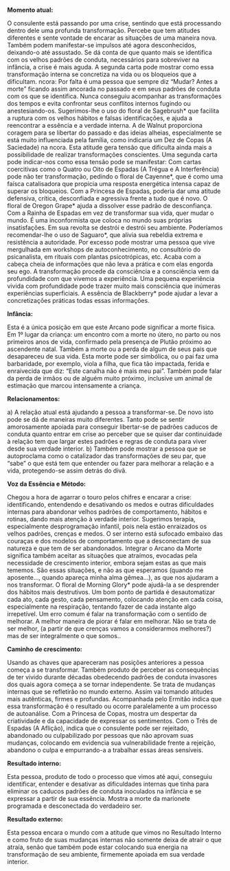  **Momento atual:**

 O consulente está passando por uma crise, sentindo que está processando dentro dele uma profunda transformação. Percebe que tem atitudes diferentes e sente vontade de encarar as situações de uma maneira nova. Também podem manifestar-se impulsos até agora desconhecidos, deixando-o até assustado. Se dá conta de que quanto mais se identifica com os velhos padrões de conduta, necessários para sobreviver na infância, a crise é mais aguda. A segunda carta pode mostrar como essa transformação interna se concretiza na vida ou os bloqueios que a dificultam.  ncora: Por falta é uma pessoa que sempre diz “Mudar? Antes a morte” ficando assim ancorada no passado e em seus padrões de conduta com os que se identifica. Nunca conseguiu acompanhar as transformações dos tempos e evita confrontar seus conflitos internos fugindo ou anestesiando-os. Sugerimos-lhe o uso do floral de Sagebrush* que facilita a ruptura com os velhos hábitos e falsas identificações, e ajuda a reencontrar a essência e a verdade interna. A de Walnut proporciona coragem para se libertar do passado e das ideias alheias, especialmente se está muito influenciada pela família, como indicaria um Dez de Copas (A Saciedade) na  ncora. Esta atitude gera tensão que dificulta ainda mais a possibilidade de realizar transformações conscientes. Uma segunda carta pode indicar-nos como essa tensão pode se manifestar: Com cartas coercitivas como o Quatro ou Oito de Espadas (A Trégua e A Interferência) pode não ter transformação, pedindo o floral de Cayenne*, que é como uma faísca catalisadora que propicia uma resposta energética intensa capaz de superar os bloqueios. Com a Princesa de Espadas, poderia dar uma atitude defensiva, crítica, desconfiada e agressiva frente a tudo que é novo. O floral de Oregon Grape* ajuda a dissolver esse padrão de desconfiança. Com a Rainha de Espadas em vez de transformar sua vida, quer mudar o mundo. É uma inconformista que coloca no mundo suas próprias insatisfações. Em sua revolta se destrói e destrói seu ambiente. Poderíamos recomendar-lhe o uso de Saguaro*, que alivia sua rebeldia extrema e resistência a autoridade. Por excesso pode mostrar uma pessoa que vive mergulhada em workshops de autoconhecimento, no consultório do psicanalista, em rituais com plantas psicotrópicas, etc. Acaba com a cabeça cheia de informações que não leva a prática e com elas engorda seu ego. A transformação procede da consciência e a consciência vem da profundidade com que vivemos a experiência. Uma pequena experiência vivida com profundidade pode trazer muito mais consciência que inúmeras experiências superficiais. A essência de Blackberry* pode ajudar a levar a concretizações práticas todas essas informações. 


**Infância:**

 Esta é a única posição em que este Arcano pode significar a morte física. Em 1º lugar da criança: um encontro com a morte no útero, no parto ou nos primeiros anos de vida, confirmado pela presença de Plutão próximo ao ascendente natal. Também a morte ou a perda de algum de seus pais que desapareceu de sua vida. Esta morte pode ser simbólica, ou o pai faz uma barbaridade, por exemplo, viola a filha, que fica tão impactada, ferida e enraivecida que diz: “Este canalha não é mais meu pai”. Também pode falar da perda de irmãos ou de alguém muito próximo, inclusive um animal de estimação que marcou intensamente a criança. 


**Relacionamentos:**

 a) A relação atual está ajudando a pessoa a transformar-se. De novo isto pode se dá de maneiras muito diferentes. Tanto pode se sentir amorosamente apoiada para conseguir libertar-se de padrões caducos de conduta quanto entrar em crise ao perceber que se quiser dar continuidade à relação tem que largar estes padrões e regras de conduta para viver desde sua verdade interior. b) Também pode mostrar a pessoa que se autoproclama como o catalizador das transformações de seu par, que “sabe” o que está tem que entender ou fazer para melhorar a relação e a vida, protegendo-se assim detrás do divã. 


**Voz da Essência e Método:**

 Chegou a hora de agarrar o touro pelos chifres e encarar a crise: identificando, entendendo e desativando os medos e outras dificuldades internas para abandonar velhos padrões de comportamento, hábitos e rotinas, dando mais atenção à verdade interior. Sugerimos terapia, especialmente desprogramação infantil, pois nela estão enraizados os velhos padrões, crenças e medos. O ser interno está sufocado embaixo das couraças e dos modelos de comportamento que a desconectam de sua natureza e que tem de ser abandonados. Integrar o Arcano da Morte significa também aceitar as situações que atraímos, evocadas pela necessidade de crescimento interior, embora sejam estas as que mais tememos. São essas situações, e não as que esperamos (quando me aposente…, quando apareça minha alma gêmea…), as que nos ajudaram a nos transformar. O floral de Morning Glory* pode ajudá-la a se desprender dos hábitos mais destrutivos. Um bom ponto de partida é desautomatizar cada ato, cada gesto, cada pensamento, colocando atenção em cada coisa, especialmente na respiração, tentando fazer de cada instante algo irrepetível. Um erro comum é falar na transformação com o sentido de melhorar. A melhor maneira de piorar é falar em melhorar. Não se trata de ser melhor, (a partir de que crenças vamos a considerarmos melhores?) mas de ser integralmente o que somos.. 


**Caminho de crescimento:**

 Usando as chaves que apareceram nas posições anteriores a pessoa começa a se transformar. Também produto de perceber as consequências de ter vivido durante décadas obedecendo padrões de conduta invasores dos quais agora começa a se tornar independente. Se trata de mudanças internas que se refletirão no mundo externo. Assim vai tomando atitudes mais autênticas, firmes e profundas. Acompanhada pelo Ermitão indica que essa transformação é o resultado ou ocorre paralelamente a um processo de autoanálise. Com a Princesa de Copas, mostra um despertar da criatividade e da capacidade de expressar os sentimentos. Com o Três de Espadas (A Aflição), indica que o consulente pode ser rejeitado, abandonado ou culpabilizado por pessoas que não aprovam suas mudanças, colocando em evidencia sua vulnerabilidade frente a rejeição, abandono o culpa e empurrando-a a trabalhar essas áreas sensíveis. 


**Resultado interno:**

 Esta pessoa, produto de todo o processo que vimos até aqui, conseguiu identificar, entender e desativar as dificuldades internas que tinha para eliminar os caducos padrões de conduta inoculados na infância e se expressar a partir de sua essência. Mostra a morte da marionete programada e desconectada do verdadeiro ser. 


**Resultado externo:**

 Esta pessoa encara o mundo com a atitude que vimos no Resultado Interno e como fruto de suas mudanças internas não somente deixa de atrair o que atraía, senão que também pode estar colocando sua energia na transformação de seu ambiente, firmemente apoiada em sua verdade interior.
